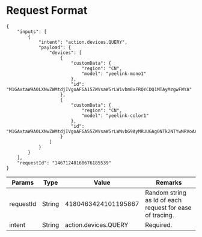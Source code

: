 # Request Format

```
{
    "inputs": [
        {
            "intent": "action.devices.QUERY", 
            "payload": {
                "devices": [
                    {
                        "customData": {
                            "region": "CN",
                            "model": "yeelink-mono1"
                        }, 
                        "id": "M1GAxtaW9A0LXNwZWMtdjIVgoAFGA15ZWVsaW5rLW1vbm8xFRQYCDQ1MTAyMzgwFWYA"
                    }, 
                    {
                        "customData": {
                            "region": "CN",
                            "model": "yeelink-color1"
                        }, 
                        "id": "M1GAxtaW9A0LXNwZWMtdjIVgoAFGA55ZWVsaW5rLWNvbG9AyMRUUGAg0NTk2NTYwNRVoAA"
                    }
                ]
            }
        }
    ], 
    "requestId": "14671248160676185539"
}
```

| **Params** | **Type** | **Value**            | **Remarks**                                               |
| ---------- | -------- | -------------------- | --------------------------------------------------------- |
| requestId  | String   | 4180463424101195867  | Random string as Id of each request for  ease of tracing. |
| intent     | String   | action.devices.QUERY | Required.                                                 |